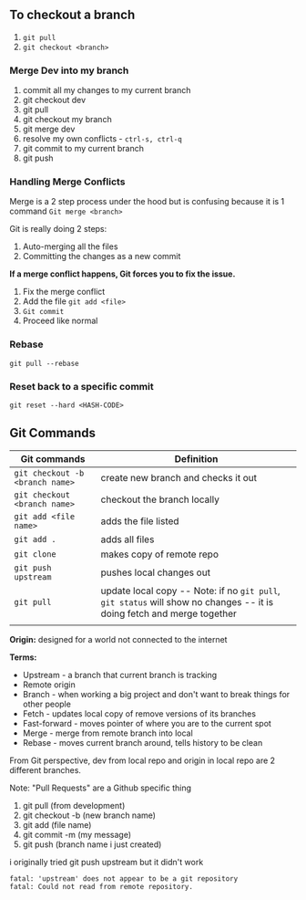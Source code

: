 ## To checkout a branch

1. `git pull` 
2. `git checkout <branch>`

### Merge Dev into my branch 

1. commit all my changes to my current branch 
2. git checkout dev 
3. git pull 
4. git checkout my branch 
5. git merge dev 
6. resolve my own conflicts - `ctrl-s, ctrl-q`
7. git commit to my current branch 
8. git push 

### Handling Merge Conflicts 
Merge is  a 2 step process under the hood but is confusing because it is 1 command
`Git merge <branch>`

Git is really doing 2 steps: 
1. Auto-merging all the files 
2. Committing the changes as a new commit 

**If a merge conflict happens, Git forces you to fix the issue.** 
1. Fix the merge conflict 
2. Add the file `git add <file>`
3. `Git commit`
4. Proceed like normal 

### Rebase 
`git pull --rebase`

### Reset back to a specific commit 
`git reset --hard <HASH-CODE>`



## Git Commands

| Git commands                    | Definition                                                                                                             |
| ------------------------------- | ---------------------------------------------------------------------------------------------------------------------- |
| `git checkout -b <branch name>` | create new branch and checks it out                                                                                    |
| `git checkout <branch name>`    | checkout the branch locally                                                                                            |
| `git add <file name>`           | adds the file listed                                                                                                   |
| `git add .`                     | adds all files                                                                                                         |
| `git clone`                     | makes copy of remote repo                                                                                              |
| `git push upstream`             | pushes local changes out                                                                                               |
| `git pull`                      | update local copy -- Note: if no `git pull`, `git status` will show no changes -- it is doing fetch and merge together |
|                                 |                                                                                                                        |

**Origin:** designed for a world not connected to the internet 

**Terms:** 
- Upstream - a branch that current branch is tracking 
- Remote origin  
- Branch - when working a big project and don't want to break things for other people 
- Fetch - updates local copy of remove versions of its branches 
- Fast-forward - moves pointer of where you are to the current spot 
- Merge - merge from remote branch into local 
- Rebase - moves current branch around, tells history to be clean 

From Git perspective, dev from local repo and origin in local repo are 2 different branches. 


Note: "Pull Requests" are a Github specific thing 

1. git pull (from development)
2. git checkout -b (new branch name)
3. git add (file name)
4. git commit -m (my message)
5. git push (branch name i just created)

i originally tried git push upstream but it didn't work 
```
fatal: 'upstream' does not appear to be a git repository
fatal: Could not read from remote repository.
```